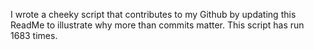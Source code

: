 I wrote a cheeky script that contributes to my Github by updating this ReadMe to illustrate why more than commits matter. This script has run 1683 times.